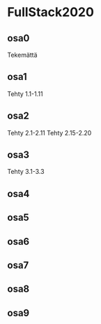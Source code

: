 # FullStack2020

<h2>osa0</h2>
    Tekemättä
<h2>osa1</h2>
    Tehty 1.1-1.11
<h2>osa2</h2>
    Tehty 2.1-2.11
    Tehty 2.15-2.20
<h2>osa3</h2>
    Tehty 3.1-3.3
<h2>osa4</h2>
<h2>osa5</h2>
<h2>osa6</h2>
<h2>osa7</h2>
<h2>osa8</h2>
<h2>osa9</h2>